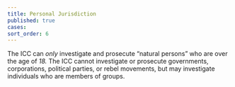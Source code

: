```yaml
---
title: Personal Jurisdiction
published: true
cases:
sort_order: 6
---
```



The ICC can *only* investigate and prosecute “natural persons” who are over the age of *18.*&nbsp;The ICC cannot investigate or prosecute governments, corporations, political parties, or rebel movements, but may investigate individuals who are members of groups.